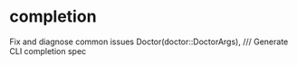 # completion

Fix and diagnose common issues
    Doctor(doctor::DoctorArgs),
    /// Generate CLI completion spec

